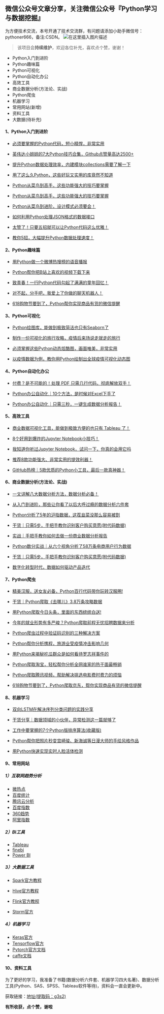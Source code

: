 ## 微信公众号文章分享，关注微信公众号『Python学习与数据挖掘』

为方便技术交流，本号开通了技术交流群，有问题请添加小助手微信号：pythoner666，备注:CSDN。
![在这里插入图片描述](https://img-blog.csdnimg.cn/20201230215036559.jpg?x-oss-process=image/watermark,type_ZmFuZ3poZW5naGVpdGk,shadow_10,text_aHR0cHM6Ly9ibG9nLmNzZG4ubmV0L3dlaXhpbl8zODAzNzQwNQ==,size_16,color_FFFFFF,t_70#pic_center)

> 该项目会**持续维护**，欢迎各位补充，喜欢点个赞，谢谢！

- Python入门到进阶
- Python趣味篇
- Python可视化
- Python自动化办公
- 高效工具
- 商业数据分析(方法论、实战)
- Python爬虫
- 机器学习
- 常用网站(新增)
- 资料工具
- 大数据(待补充)


#### 1、Python入门到进阶

- [必须要掌握的Python代码，短小精悍，非常实用](https://mp.weixin.qq.com/s?__biz=MzAxNTAwNjQzNw==&mid=2448604047&idx=1&sn=3b3ccb279480fa2dd869dbfb6bb6cbaf&chksm=8f8cb405b8fb3d13d305b48bf07c0288d0d5adef1fb39b61cfafbb1d1f41f12a9fdc3801bef5&token=1265548966&lang=zh_CN#rd)

- [英伟达小姐姐的7大Python技巧合集，Github点赞量高达2500+](https://mp.weixin.qq.com/s?__biz=MzAxNTAwNjQzNw==&mid=2448605211&idx=1&sn=5f988aca48fcc9d86b41d88f62670838&chksm=8f8ccf91b8fb4687ba6645981ce82a98f67d25f0d081cb7e8ea687122b70a2c4422697f3e101&token=1265548966&lang=zh_CN#rd)

- [提升Python数据处理效率，内建模块collections需要了解一下](https://mp.weixin.qq.com/s?__biz=MzAxNTAwNjQzNw==&mid=2448604072&idx=1&sn=399ab2191e7f39aeae6c0c0818613a64&chksm=8f8cb422b8fb3d343e0d4e5459694c55aa56ffa964a669c83218da714e27d02b73e17f3d5745&token=1265548966&lang=zh_CN#rd)

- [用了这么久Python，这些好玩又实用的库竟然不知道](https://mp.weixin.qq.com/s?__biz=MzAxNTAwNjQzNw==&mid=2448604132&idx=1&sn=61c108078c5fe2df4beaa91dab5a9919&chksm=8f8cb46eb8fb3d7854bcce84d752de520465f0563517c48ac3a232155e60f3c931be05615cca&token=1265548966&lang=zh_CN#rd)

- [Python从菜鸟到高手，这些功能强大的技巧要掌握](https://mp.weixin.qq.com/s?__biz=MzAxNTAwNjQzNw==&mid=2448604165&idx=1&sn=68f59646265aef19478be5d35f6180d6&chksm=8f8cb38fb8fb3a990a457fd5ea08fd51acc527955d18e7f943bdef5f5a5a15283d38d2c31a36&token=1265548966&lang=zh_CN#rd)

- [Python从菜鸟到高手，这些功能强大的技巧要掌握](https://mp.weixin.qq.com/s?__biz=MzAxNTAwNjQzNw==&mid=2448604165&idx=1&sn=68f59646265aef19478be5d35f6180d6&chksm=8f8cb38fb8fb3a990a457fd5ea08fd51acc527955d18e7f943bdef5f5a5a15283d38d2c31a36&token=1265548966&lang=zh_CN#rd)

- [Python从菜鸟到进阶，设计模式必须要会！](https://mp.weixin.qq.com/s?__biz=MzAxNTAwNjQzNw==&mid=2448604291&idx=2&sn=9b9704b741beb19f6d3c0d9163d96d47&chksm=8f8cb309b8fb3a1f9356a87491d09e91aa0ba6c5f76033c3c2616124f852d8b85bb543e28b6c&token=1265548966&lang=zh_CN#rd)

- [如何利用Python处理JSON格式的数据接口](https://mp.weixin.qq.com/s?__biz=MzAxNTAwNjQzNw==&mid=2448604207&idx=1&sn=2779d8546d607e3be0b9bda1f854f80c&chksm=8f8cb3a5b8fb3ab36e823e8d92765ed6610bad3726101a720145bb3c294e79a4de967141d189&token=1265548966&lang=zh_CN#rd)

- [太赞了！只要五招就可以让Python代码这么优雅！](https://mp.weixin.qq.com/s?__biz=MzAxNTAwNjQzNw==&mid=2448604508&idx=1&sn=ba975565d698ed9c421efd1dbbb8ba5d&chksm=8f8cb2d6b8fb3bc023ad77a0506289f53d48d064b5e65e60474693b52eb40a8a7bcb5e7847f3&token=1265548966&lang=zh_CN#rd)

- [教你5招，大幅提升Python数据处理速度！](https://mp.weixin.qq.com/s?__biz=MzAxNTAwNjQzNw==&mid=2448604821&idx=1&sn=9d41441d5d5eeb1397e1518816e79882&chksm=8f8cb11fb8fb380936cf6b59f8b6dcf953b85e8a4986a3381e2512967559be78dab307c8977a&token=1265548966&lang=zh_CN#rd)


#### 2、Python趣味篇

- [用Python做一个微博热搜榜的语音播报](https://mp.weixin.qq.com/s?__biz=MzAxNTAwNjQzNw==&mid=2448604351&idx=2&sn=fe4ea8028c06dfbe4c923283076c7298&chksm=8f8cb335b8fb3a235a9a5e3d6647e85679988c4c728680c2fa96586f0a9a50b0cd63786f6117&token=1265548966&lang=zh_CN#rd)

- [Python帮你把B站上喜欢的视频下载下来](https://mp.weixin.qq.com/s?__biz=MzAxNTAwNjQzNw==&mid=2448604269&idx=1&sn=9a888a2c032a3690d2560c783f9e1f06&chksm=8f8cb3e7b8fb3af12be7b4dc12f897acd30a74bfea1038e3030851097dabc40b737b36b703eb&token=1265548966&lang=zh_CN#rd)

- [致青春！一行Python代码勾起了满满的童年回忆！](https://mp.weixin.qq.com/s?__biz=MzAxNTAwNjQzNw==&mid=2448604672&idx=1&sn=0e226ecd04bbcc0830ae57a31641d5bf&chksm=8f8cb18ab8fb389cf061e3fae4e3b8918d48d44f19834ec005d7e730f5d8d576d9249d2fda20&token=1265548966&lang=zh_CN#rd)

- [对不起，分手吧，我爱上了你做的聊天机器人！](https://mp.weixin.qq.com/s?__biz=MzAxNTAwNjQzNw==&mid=2448604689&idx=1&sn=ea016d2d6b5a9b5536b058924acaf392&chksm=8f8cb19bb8fb388dc3f38be377ce2bb1c2fe948031040ad9da14adbf4197fceb1ea85975141c&token=1265548966&lang=zh_CN#rd)

- [618购物节要到了，Python帮你实现商品有货的微信提醒](https://mp.weixin.qq.com/s?__biz=MzAxNTAwNjQzNw==&mid=2448604586&idx=1&sn=83431c492604b9ff8f97d51a904874e0&chksm=8f8cb220b8fb3b36f53b50385f5fdc272c32ef0996e6cbb5960b7f518d65551583eb410235e1&token=1265548966&lang=zh_CN#rd)


#### 3、Python可视化

- [Python绘图库，能做到极致简洁也只有Seaborn了](https://mp.weixin.qq.com/s?__biz=MzAxNTAwNjQzNw==&mid=2448606321&idx=2&sn=c3b6b8e51950f7a24ab56365fc447ccb&chksm=8f8ccbfbb8fb42edb19e0c6b6c42fd31c7d4d0f15a6d25bc2d472f6b658df8a6ec65c8c38fe1&token=1265548966&lang=zh_CN#rd)

- [制作一份可视化的旅行攻略，疫情后来场说走就走的旅行](https://mp.weixin.qq.com/s?__biz=MzAxNTAwNjQzNw==&mid=2448604964&idx=2&sn=a6a9a6a52ae3f85c46c926a322fedf4c&chksm=8f8cb0aeb8fb39b85a5856ffa2223fe03fd99f7bae8f170743ab21ab02ed3c5aa2da5431b376&token=1265548966&lang=zh_CN#rd)

- [必须掌握这些Python动态炫酷图，画面唯美，非常实用](https://mp.weixin.qq.com/s?__biz=MzAxNTAwNjQzNw==&mid=2448604101&idx=1&sn=1c4a45abb2bdbc94ba727f86bbd616a2&chksm=8f8cb44fb8fb3d5951f9d11c730bcfa826434775afcdc96907cac907d7f6edf8ad1019a04a92&token=1265548966&lang=zh_CN#rd)

- [以疫情数据为例，教你用Python绘制出全球疫情可视化动态图](https://mp.weixin.qq.com/s?__biz=MzAxNTAwNjQzNw==&mid=2448604426&idx=1&sn=47a0a6935000c35f8ae6005c453cd53d&chksm=8f8cb280b8fb3b962385aab94cee559d95572bc0fc1bc8b64530805a53022f671cfc97d17b31&token=1265548966&lang=zh_CN#rd)

#### 4、Python自动化办公

- [付费？是不可能的！处理 PDF 只需几行代码，彻底解放双手！](https://mp.weixin.qq.com/s?__biz=MzAxNTAwNjQzNw==&mid=2448606321&idx=2&sn=c3b6b8e51950f7a24ab56365fc447ccb&chksm=8f8ccbfbb8fb42edb19e0c6b6c42fd31c7d4d0f15a6d25bc2d472f6b658df8a6ec65c8c38fe1&token=1265548966&lang=zh_CN#rd)

- [Python办公自动化｜10个方法，是时候对Excel下手了](https://mp.weixin.qq.com/s?__biz=MzAxNTAwNjQzNw==&mid=2448606079&idx=2&sn=7ab3962b6ec973cc51834d9e01b0aaca&chksm=8f8cccf5b8fb45e3859753ccbb7ef8604726acbc6c8cedbfdd24bd32bef895afcdbf6242a181&token=1265548966&lang=zh_CN#rd)

- [Python办公自动化｜只需三秒，一键生成数据分析报告！](https://mp.weixin.qq.com/s?__biz=MzAxNTAwNjQzNw==&mid=2448606079&idx=2&sn=7ab3962b6ec973cc51834d9e01b0aaca&chksm=8f8cccf5b8fb45e3859753ccbb7ef8604726acbc6c8cedbfdd24bd32bef895afcdbf6242a181&token=1265548966&lang=zh_CN#rd)


#### 5、高效工具

- [商业数据可视化工具，能做到极致方便的也只有 Tableau 了！](https://mp.weixin.qq.com/s?__biz=MzAxNTAwNjQzNw==&mid=2448606419&idx=2&sn=9e26faf3f330b7ee04b4aabb9444ecd1&chksm=8f8ccb59b8fb424faf2ee1c252ebe8ad142da06578c2b767ad0eb9f11302620292b25afb7841&token=1265548966&lang=zh_CN#rd)

- [8个好用到爆炸的Jupyter Notebook小技巧！](https://mp.weixin.qq.com/s?__biz=MzAxNTAwNjQzNw==&mid=2448605700&idx=2&sn=6cc1c4399d08463f1c2a2607e797f0e0&chksm=8f8ccd8eb8fb449831f0deb92bc05dd42ac038bd93a1ce9a0a22329e70be885c537030f5d0f3&token=1265548966&lang=zh_CN#rd)

- [我知道你听过Jupyter Notebook，试问一下，你真的会用它吗](https://mp.weixin.qq.com/s?__biz=MzAxNTAwNjQzNw==&mid=2448605566&idx=2&sn=c37e2b4f66da9e59bc8d1d62b71d1d4e&chksm=8f8ccef4b8fb47e2c90f7949b735c0d5abdcb49e241be594734c9d43b4322b8773dfa7bc18e2&token=1265548966&lang=zh_CN#rd)

- [推荐8款功能强大、非常实用的提效利器！](https://mp.weixin.qq.com/s?__biz=MzAxNTAwNjQzNw==&mid=2448604819&idx=2&sn=f1edc63e7f23e0298ccefa7a8b26a38b&chksm=8f8cb119b8fb380f3798ec5a90cc22797b11d8799b7914cb688acc535ef30d1f0952c3428a30&token=1265548966&lang=zh_CN#rd)

- [GitHub热榜｜5款优质的Python小工具，最后一款真神器！](https://mp.weixin.qq.com/s?__biz=MzAxNTAwNjQzNw==&mid=2448604689&idx=2&sn=8e683439544a10a6933b71750b46698d&chksm=8f8cb19bb8fb388dd5b7d056a5c024f6bc85c30acd84d456459cf79f09913e8b651b44b72aa4&token=1265548966&lang=zh_CN#rd)


#### 6、商业数据分析(方法论、实战)

- [一文详解八大数据分析方法，数据分析必备！](https://mp.weixin.qq.com/s?__biz=MzAxNTAwNjQzNw==&mid=2448605498&idx=1&sn=8fff375c703d6954fa6669caa8a601cb&chksm=8f8cceb0b8fb47a6bcf19672aec783065ddf44ec1817997de26bc656c892d25118a704bb36b2&token=1265548966&lang=zh_CN#rd)

- [从入门到进阶，那些让你看了以后大呼过瘾的数据分析六件套](https://mp.weixin.qq.com/s?__biz=MzAxNTAwNjQzNw==&mid=2448605375&idx=2&sn=32f818394a3e731c25afd927f9d83e2e&chksm=8f8ccf35b8fb46230303b935fbf86b70a9d24e615790760efee4fb17ce33fb81c69cd57cd94a&token=1265548966&lang=zh_CN#rd)

- [Python分析了5年的沪指数据，这茬韭菜没那么容易被割](https://mp.weixin.qq.com/s?__biz=MzAxNTAwNjQzNw==&mid=2448605270&idx=1&sn=cd5e02b7fdac6e7fd1d3f6ac6996b97c&chksm=8f8ccfdcb8fb46ca2c1f7380e6253f246dcda876beb5b97ab7e4a0cda0d98604c84f07f096c7&token=1265548966&lang=zh_CN#rd58c15e9e02784250086d97e047bb6100007&token=1265548966&lang=zh_CN#rd)

- [干货｜只需5步，手把手教你识别客户购买意愿(附代码数据)](https://mp.weixin.qq.com/s?__biz=MzAxNTAwNjQzNw==&mid=2448605895&idx=1&sn=5ba86b3cf229e29bf1867f699dda65cc&chksm=8f8ccd4db8fb445b1785f03da4cbec70b67043e0058c15e9e02784250086d97e047bb6100007&token=1265548966&lang=zh_CN#rd)

- [实战｜手把手教你如何去做一份商业数据分析报告](https://mp.weixin.qq.com/s?__biz=MzAxNTAwNjQzNw==&mid=2448604816&idx=1&sn=3d78c63487889a1a2657c871c82ea4ee&chksm=8f8cb11ab8fb380c098871b46e9bba239e13abee6b4cf110c2f6c61cfaccb233c5588c4016f6&token=1265548966&lang=zh_CN#rd)

- [Python数分实战｜从六个视角分析了58万条电商用户行为数据](https://mp.weixin.qq.com/s?__biz=MzAxNTAwNjQzNw==&mid=2448605606&idx=2&sn=58fd5cba84afa247829b5d2c4571dc83&chksm=8f8cce2cb8fb473a5be6e36ec7fdf10ebbbf5701e36dca50e75735f28f3a366eb1df0734513c&token=1265548966&lang=zh_CN#rd)

- [干货｜只需5步，手把手教你识别客户购买意愿(附代码数据)](https://mp.weixin.qq.com/s?__biz=MzAxNTAwNjQzNw==&mid=2448605895&idx=1&sn=5ba86b3cf229e29bf1867f699dda65cc&chksm=8f8ccd4db8fb445b1785f03da4cbec70b67043e0058c15e9e02784250086d97e047bb6100007&token=1265548966&lang=zh_CN#rd)

- [数字化转型时代，数据如何驱动产品迭代](https://mp.weixin.qq.com/s?__biz=MzAxNTAwNjQzNw==&mid=2448603986&idx=1&sn=4398290cd2671d04873f45681508c2c2&chksm=8f8cb4d8b8fb3dceb736113b575b1a161b014702ac484e5c11465cc6208766c5750ea88badd9&token=1265548966&lang=zh_CN#rd)


#### 7、Python爬虫

- [精美汉服，送女友必备，Python百行代码带你玩转汉服圈!](https://mp.weixin.qq.com/s?__biz=MzAxNTAwNjQzNw==&mid=2448605416&idx=2&sn=5e64224a1506bd49f9d22136df5bac11&chksm=8f8ccf62b8fb46745154788c1626522e20e0c28bf8c87ab6f9e2276534bb04cd4ec04df88b28&token=1265548966&lang=zh_CN#rd)

- [干货｜Python爬取《去哪儿》3.8万条攻略数据](https://mp.weixin.qq.com/s?__biz=MzAxNTAwNjQzNw==&mid=2448604964&idx=1&sn=64c00e57fad9703fe343d04e2c1123be&chksm=8f8cb0aeb8fb39b850c2f1d6fe8365f2953c2946d468dc45ab5064f4a12d1a43935baf49c91e&token=1265548966&lang=zh_CN#rd)

- [用Python爬取今日头条，里面的东西统统白送!](https://mp.weixin.qq.com/s?__biz=MzAxNTAwNjQzNw==&mid=2448604895&idx=2&sn=a832c9a95a4f5d1e05d4c460ca42aa2a&chksm=8f8cb155b8fb38436024f3b6638e34055a9e4387a6b5e18d3e4ef40183f188d941575f41cddb&token=1265548966&lang=zh_CN#rd)

- [今年的就业形势有多严峻？Python爬取前程无忧招聘数据来分析](https://mp.weixin.qq.com/s?__biz=MzAxNTAwNjQzNw==&mid=2448604558&idx=1&sn=197b4cd4f154ba69a71060a9c5fd8ab6&chksm=8f8cb204b8fb3b123fff8e9ff8e98e1596804364847e52ab329f6193bdd47dc68600b223cfa6&token=1265548966&lang=zh_CN#rd)

- [Python爬虫过程中验证码识别的三种解决方案](https://mp.weixin.qq.com/s?__biz=MzAxNTAwNjQzNw==&mid=2448604271&idx=1&sn=861f3ceeb173213ac9fece1a635bb99c&chksm=8f8cb3e5b8fb3af3e63d32423cfbf9f6a5b1ef860207478a55e6a6113c8f9709376c9588cc95&token=1265548966&lang=zh_CN#rd)

- [Python帮你分析携程，旅游业受疫情冲击影响几何](https://mp.weixin.qq.com/s?__biz=MzAxNTAwNjQzNw==&mid=2448604245&idx=1&sn=438a05e90ff405cf1da3833fd21a6d23&chksm=8f8cb3dfb8fb3ac99e32879226f119b3dceee1d5253b26e4746e0a898585bab819cf42693c6b&token=1265548966&lang=zh_CN#rd)

- [用Python来揭秘吃瓜群众是如何看待罗志祥事件的](https://mp.weixin.qq.com/s?__biz=MzAxNTAwNjQzNw==&mid=2448604185&idx=1&sn=25b63c201085f130e7b239081dba6330&chksm=8f8cb393b8fb3a85335072b3eb8b8c10bf88343ffb655743275b0761bf7d458231ae643e53bf&token=1265548966&lang=zh_CN#rd)

- [Python爬取淘宝，轻松帮你分析全网谁家的热干面最畅销](https://mp.weixin.qq.com/s?__biz=MzAxNTAwNjQzNw==&mid=2448604164&idx=1&sn=77861fd87cb0f062ab07f5a1570f3c0c&chksm=8f8cb38eb8fb3a985e6b2832fc3c24f3e4dc5506be6075694922ff7e0cedbb3dd1c4f6f53a38&token=1265548966&lang=zh_CN#rd)

- [Python爬取腾讯视频，帮助解决挑选电影费时费力的烦恼](https://mp.weixin.qq.com/s?__biz=MzAxNTAwNjQzNw==&mid=2448604019&idx=1&sn=384c681d2fbc64cc06e4cf6922e3f392&chksm=8f8cb4f9b8fb3defaf844b11aadf6a0e712da3c24a7917a23afdc9ef3ed15262be58b4f0bb31&token=1265548966&lang=zh_CN#rd)

- [618购物节要到了，Python爬取京东，帮你实现商品有货的微信提醒](https://mp.weixin.qq.com/s?__biz=MzAxNTAwNjQzNw==&mid=2448604586&idx=1&sn=83431c492604b9ff8f97d51a904874e0&chksm=8f8cb220b8fb3b36f53b50385f5fdc272c32ef0996e6cbb5960b7f518d65551583eb410235e1&token=1265548966&lang=zh_CN#rd)


#### 8、机器学习

- [双向LSTM在解决序列分类问题的实践分享](https://mp.weixin.qq.com/s?__biz=MzAxNTAwNjQzNw==&mid=2448603952&idx=1&sn=2fcca9fcb8434763070b622b0835fca1&chksm=8f8cb4bab8fb3dac06305b524d69f01ee0685010d1cc5fb65e1ccf3ee94b4b1bba5e6e1003f6&token=1265548966&lang=zh_CN#rd)

- [干货分享｜数据领域的小伙伴，异常检测这一篇就够了](https://mp.weixin.qq.com/s?__biz=MzAxNTAwNjQzNw==&mid=2448604090&idx=1&sn=74f8a427f8a4ef496d5654c614c479ac&chksm=8f8cb430b8fb3d264aefe5c73ecacb481ecf03c512a92ec18dd0f20f5ed70dba80ba256d0d7e&token=1265548966&lang=zh_CN#rd)

- [工作中要掌握的7个Python版排序算法(收藏版)](https://mp.weixin.qq.com/s?__biz=MzAxNTAwNjQzNw==&mid=2448604167&idx=1&sn=51ac97f82f0cba2372063bbdd16df6cc&chksm=8f8cb38db8fb3a9b462cd326d768b2505d702049b87817ca7d1b17ff86113ac2dac751543c15&token=1265548966&lang=zh_CN#rd)

- [Python帮你把照片秒变宫崎骏、新海诚等日漫大师的手绘风格作品](https://mp.weixin.qq.com/s?__biz=MzAxNTAwNjQzNw==&mid=2448604384&idx=2&sn=19633b77b426af0f18f94eba8afed385&chksm=8f8cb36ab8fb3a7c8b2335dcfab773714f9ed4a6d371697e6b13d9136ae8e6c3bdb827cec493&token=1265548966&lang=zh_CN#rd)

- [用Python快速实现实时人脸活体检测](https://mp.weixin.qq.com/s?__biz=MzAxNTAwNjQzNw==&mid=2448604883&idx=2&sn=cb6dbdfa8b33dc34045ddf40b0bb36c8&chksm=8f8cb159b8fb384f21d6132c7e5c664fa6d9e6d806807c518e21452cb6371981bab05df469f8&token=1265548966&lang=zh_CN#rd)

#### 9、常用网站

##### 1）互联网趋势分析
- [微热点](https://www.wrd.cn/login.shtml)
- [百度统计](https://tongji.baidu.com/web/welcome/login?castk=LTE%3D)
- [腾讯云分析](https://mta.qq.com/)
- [百度指数](http://index.baidu.com/v2/index.html#/)
- [360趋势](https://trends.so.com/?src=index.so.com#index)
- [阿里指数](https://index.1688.com/)

##### 2）BI工具
- [Tableau](https://www.tableau.com/)
- [finebi](https://www.finebi.com/)
- [Power BI](https://powerbi.microsoft.com/zh-cn/)

##### 3）大数据工具
- [Spark官方教程](http://spark.apachecn.org/#/)

- [Hive官方教程](https://www.docs4dev.com/docs/zh/apache-hive/3.1.1/reference/Home.html)

- [Flink官方教程](https://flink.apache.org/zh/)
- [Storm官方](http://storm.apache.org/)

##### 4）机器学习
- [Keras官方](https://keras.io/zh/)
- [Tensorflow官方](https://tensorflow.google.cn/)
- [Pytorch官方文档](https://pytorch-cn.readthedocs.io/zh/latest//)
- [caffe文档](http://caffe.berkeleyvision.org/)

#### 10、资料工具

为了更好的学习，我准备了书籍(数据分析六件套、机器学习四大名著)、数据分析工具(Python、SAS、SPSS、Tableau软件等待)，资料会一直会更新中。

获取链接：[地址(提取码：g3s2)](https://pan.baidu.com/s/1_h9YsJhY07BpirQvF_mpmw)


**有所收获，点个赞，谢啦**
